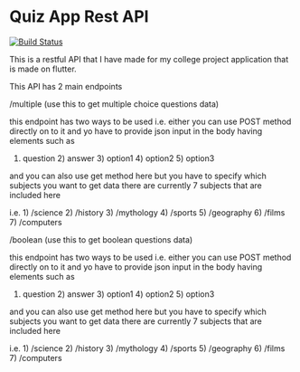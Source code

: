 # Quiz App Rest API 

[![Build Status](https://travis-ci.org/gat786/quiz_api.svg?branch=master)](https://travis-ci.org/gat786/quiz_api)

This is a restful API that I have made for my college project application that is made on flutter.

This API has 2 main endpoints 

/multiple (use this to get multiple choice questions data)

this endpoint has two ways to be used i.e. either you can use POST method directly on to it and yo have to provide json input in the body having elements such as 

1) question 2) answer 3) option1 4) option2 5) option3 

and you can also use get method here but you have to specify which subjects you want to get data there are currently 7 subjects that are included here 

i.e. 1) /science 2) /history 3) /mythology 4) /sports 5) /geography 6) /films 7) /computers 

/boolean (use this to get boolean questions data)

this endpoint has two ways to be used i.e. either you can use POST method directly on to it and yo have to provide json input in the body having elements such as 

1) question 2) answer 3) option1 4) option2 5) option3 

and you can also use get method here but you have to specify which subjects you want to get data there are currently 7 subjects that are included here 

i.e. 1) /science 2) /history 3) /mythology 4) /sports 5) /geography 6) /films 7) /computers 


